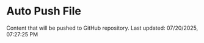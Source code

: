 # Auto Push File

Content that will be pushed to GitHub repository.
Last updated: 07/20/2025, 07:27:25 PM